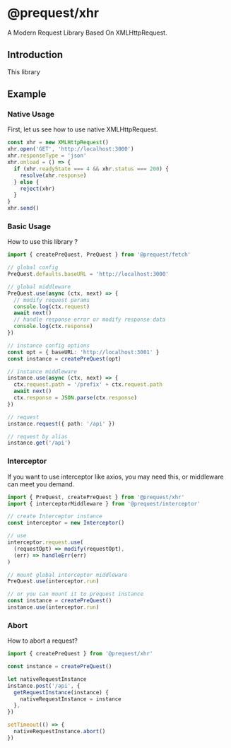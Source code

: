 # @prequest/xhr

A Modern Request Library Based On XMLHttpRequest.

## Introduction

This library

## Example

### Native Usage

First, let us see how to use native XMLHttpRequest.

```ts
const xhr = new XMLHttpRequest()
xhr.open('GET', 'http://localhost:3000')
xhr.responseType = 'json'
xhr.onload = () => {
  if (xhr.readyState === 4 && xhr.status === 200) {
    resolve(xhr.response)
  } else {
    reject(xhr)
  }
}
xhr.send()
```

### Basic Usage

How to use this library ?

```ts
import { createPreQuest, PreQuest } from '@prequest/fetch'

// global config
PreQuest.defaults.baseURL = 'http://localhost:3000'

// global middleware
PreQuest.use(async (ctx, next) => {
  // modify request params
  console.log(ctx.request)
  await next()
  // handle response error or modify response data
  console.log(ctx.response)
})

// instance config options
const opt = { baseURL: 'http://localhost:3001' }
const instance = createPreQuest(opt)

// instance middleware
instance.use(async (ctx, next) => {
  ctx.request.path = '/prefix' + ctx.request.path
  await next()
  ctx.response = JSON.parse(ctx.response)
})

// request
instance.request({ path: '/api' })

// request by alias
instance.get('/api')
```

### Interceptor

If you want to use interceptor like axios, you may need this, or middleware can meet you demand.

```ts
import { PreQuest, createPreQuest } from '@prequest/xhr'
import { interceptorMiddleware } from '@prequest/interceptor'

// create Interceptor instance
const interceptor = new Interceptor()

// use
interceptor.request.use(
  (requestOpt) => modify(requestOpt),
  (err) => handleErr(err)
)

// mount global interceptor middleware
PreQuest.use(interceptor.run)

// or you can mount it to prequest instance
const instance = createPreQuest()
instance.use(interceptor.run)
```

### Abort

How to abort a request?

```ts
import { createPreQuest } from '@prequest/xhr'

const instance = createPreQuest()

let nativeRequestInstance
instance.post('/api', {
  getRequestInstance(instance) {
    nativeRequestInstance = instance
  },
})

setTimeout(() => {
  nativeRequestInstance.abort()
})
```
